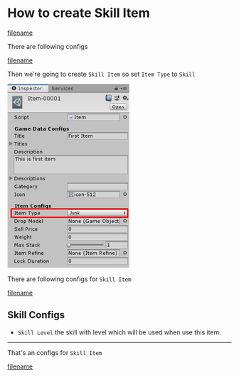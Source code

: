 # How to create Skill Item

[filename](game-data/_item-create-scriptable-object.md ':include')

There are following configs

[filename](game-data/_game-data-generic-config.md ':include')

Then we're going to create `Skill Item` so set `Item Type` to `Skill`

![](../images/items/003-1.png)

There are following configs for `Skill Item`

[filename](game-data/_item-generic-config.md ':include')

## Skill Configs

- `Skill Level` the skill with level which will be used when use this item.

* * *

That's an configs for `Skill Item`

[filename](game-data/_game-data-put-to-database.md ':include')